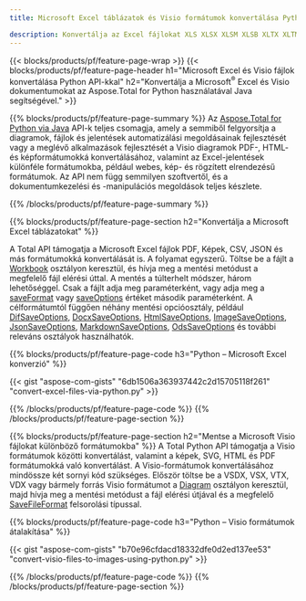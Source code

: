```yaml
---
title: Microsoft Excel táblázatok és Visio formátumok konvertálása Python segítségével 

description: Konvertálja az Excel fájlokat XLS XLSX XLSM XLSB XLTX XLTM CSV és még sok más, valamint Visio formátumok VSDX VSX VTX VDX VSSX VSTX VSDM VSSM VSTM stb. csak néhány sor Python kódot.
---
```


{{< blocks/products/pf/feature-page-wrap >}}
{{< blocks/products/pf/feature-page-header h1="Microsoft Excel és Visio fájlok konvertálása Python API-kkal" h2="Konvertálja a Microsoft<sup>&reg;</sup> Excel és Visio dokumentumokat az Aspose.Total for Python használatával Java segítségével." >}}

{{% blocks/products/pf/feature-page-summary %}}
Az [Aspose.Total for Python via Java](https://products.aspose.com/total/python-java/) API-k teljes csomagja, amely a semmiből felgyorsítja a diagramok, fájlok és jelentések automatizálási megoldásainak fejlesztését vagy a meglévő alkalmazások fejlesztését a Visio diagramok PDF-, HTML- és képformátumokká konvertálásához, valamint az Excel-jelentések különféle formátumokba, például webes, kép- és rögzített elrendezésű formátumok. Az API nem függ semmilyen szoftvertől, és a dokumentumkezelési és -manipulációs megoldások teljes készlete.

{{% /blocks/products/pf/feature-page-summary  %}}

{{% blocks/products/pf/feature-page-section  h2="Konvertálja a Microsoft Excel táblázatokat" %}}

A Total API támogatja a Microsoft Excel fájlok PDF, Képek, CSV, JSON és más formátumokká konvertálását is. A folyamat egyszerű. Töltse be a fájlt a [Workbook](https://reference.aspose.com/cells/python-java/asposecells.api/Workbook) osztályon keresztül, és hívja meg a mentési metódust a megfelelő fájl elérési úttal. A mentés a túlterhelt módszer, három lehetőséggel. Csak a fájlt adja meg paraméterként, vagy adja meg a [saveFormat](https://reference.aspose.com/cells/python-java/asposecells.api/SaveFormat) vagy [saveOptions](https://reference.aspose.com/cells/python-java/asposecells.api/SaveOptions) értéket második paraméterként. A célformátumtól függően néhány mentési opcióosztály, például [DifSaveOptions](https://reference.aspose.com/cells/python-java/asposecells.api/DifSaveOptions), [DocxSaveOptions](https://reference.aspose.com/cells/python-java/asposecells.api/DocxSaveOptions), [HtmlSaveOptions](https://reference.aspose.com/cells/python-java/asposecells.api/HtmlSaveOptions), [ImageSaveOptions](https://reference.aspose.com/cells/python-java/asposecells.api/ImageSaveOptions), [JsonSaveOptions](https://reference.aspose.com/cells/python-java/asposecells.api/JsonSaveOptions), [MarkdownSaveOptions](https://reference.aspose.com/cells/python-java/asposecells.api/MarkdownSaveOptions), [OdsSaveOptions](https://reference.aspose.com/cells/python-java/asposecells.api/OdsSaveOptions) és további releváns osztályok használhatók.

{{% blocks/products/pf/feature-page-code h3="Python – Microsoft Excel konverzió" %}}

{{< gist "aspose-com-gists" "6db1506a363937442c2d15705118f261" "convert-excel-files-via-python.py" >}}

{{% /blocks/products/pf/feature-page-code  %}}
{{% /blocks/products/pf/feature-page-section %}}

{{% blocks/products/pf/feature-page-section  h2="Mentse a Microsoft Visio fájlokat különböző formátumokba" %}}
A Total Python API támogatja a Visio formátumok közötti konvertálást, valamint a képek, SVG, HTML és PDF formátumokká való konvertálást. A Visio-formátumok konvertálásához mindössze két sornyi kód szükséges. Először töltse be a VSDX, VSX, VTX, VDX vagy bármely forrás Visio formátumot a [Diagram](https://reference.aspose.com/diagram/python-java/asposediagram.api/Diagram) osztályon keresztül, majd hívja meg a mentési metódust a fájl elérési útjával és a megfelelő [SaveFileFormat](https://reference.aspose.com/diagram/python-java/asposediagram.api/SaveFileFormat) felsorolási típussal.  

{{% blocks/products/pf/feature-page-code h3="Python – Visio formátumok átalakítása" %}}

{{< gist "aspose-com-gists" "b70e96cfdacd18332dfe0d2ed137ee53" "convert-visio-files-to-images-using-python.py" >}}

{{% /blocks/products/pf/feature-page-code  %}}
{{% /blocks/products/pf/feature-page-section %}}
